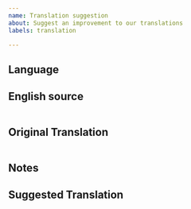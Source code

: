 ```yaml
---
name: Translation suggestion
about: Suggest an improvement to our translations
labels: translation

---
```


<!-- Hello! Please read the [Contributing Guidelines](https://github.com/github/VisualStudio/blob/master/CONTRIBUTING.md) before submitting an issue regarding the GitHub Extension for Visual Studio. -->

## Language
<!-- Czech -->
<!-- German -->
<!-- Spanish -->
<!-- French -->
<!-- Italian -->
<!-- Japanese -->
<!-- Korean -->
<!-- Polish -->
<!-- Portuguese (Brazil) -->
<!-- Russian -->
<!-- Turkish -->
<!-- Chinese (Simplified) -->
<!-- Chinese (Traditional) -->

## English source
<!-- Translations are made from the English sources, please paste it here. -->
```

```

## Original Translation
<!-- Please paste the original translation here. -->
```

```

## Notes
<!-- If you can, please explain what is incorrect about the translation. -->

## Suggested Translation
<!-- If you can, please suggest an alternate translation. -->
```

```